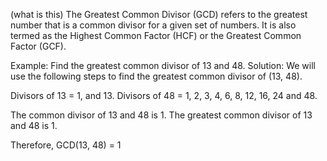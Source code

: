 (what is this)
The Greatest Common Divisor (GCD) refers to the greatest number that is a common divisor for a given set of numbers. It is also termed as the Highest Common Factor (HCF) or the Greatest Common Factor (GCF).



Example: Find the greatest common divisor of 13 and 48.
Solution: We will use the following steps to find the greatest common divisor of (13, 48).

Divisors of 13 = 1, and 13.
Divisors of 48 = 1, 2, 3, 4, 6, 8, 12, 16, 24 and 48.

The common divisor of 13 and 48 is 1.
The greatest common divisor of 13 and 48 is 1.

Therefore, GCD(13, 48) = 1